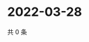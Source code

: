 # 2022-03-28

共 0 条

<!-- BEGIN WEIBO -->
<!-- 最后更新时间 Mon Mar 28 2022 19:13:36 GMT+0800 (China Standard Time) -->

<!-- END WEIBO -->
